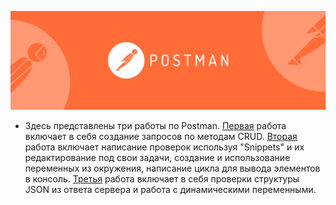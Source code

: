 ![](Postman.png)
* Здесь представлены три работы по Postman. [Первая](HW1.postman_collection.json) работа включает в себя создание запросов по методам CRUD. [Вторая](HW2.postman_collection.json) работа включает написание проверок используя "Snippets" и их редактирование под свои задачи, создание и использование переменных из окружения, написание цикла для вывода элементов в консоль. [Третья]() работа включает в себя проверки структуры JSON из ответа сервера и работа с динамическими переменными.